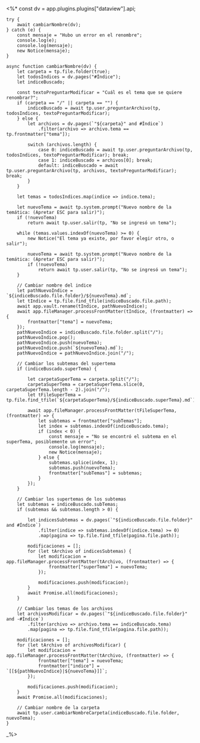 <%*
    const dv = app.plugins.plugins["dataview"].api;

    try {
        await cambiarNombre(dv);
    } catch (e) {
        const mensaje = "Hubo un error en el renombre";
        console.log(e);
        console.log(mensaje);
        new Notice(mensaje);
    }

    async function cambiarNombre(dv) {
        let carpeta = tp.file.folder(true);
        let todosIndices = dv.pages("#Índice");
        let indiceBuscado;
        
        const textoPreguntarModificar = "Cuál es el tema que se quiere renombrar?";
        if (carpeta == "/" || carpeta == "") {
            indiceBuscado = await tp.user.preguntarArchivo(tp, todosIndices, textoPreguntarModificar);
        } else {
            let archivos = dv.pages(`"${carpeta}" and #Índice`)
                .filter(archivo => archivo.tema == tp.frontmatter["tema"]);
            
            switch (archivos.length) {
                case 0: indiceBuscado = await tp.user.preguntarArchivo(tp, todosIndices, textoPreguntarModificar); break;
                case 1: indiceBuscado = archivos[0]; break;
                default: indiceBuscado = await tp.user.preguntarArchivo(tp, archivos, textoPreguntarModificar); break;
            }
        } 

        let temas = todosIndices.map(indice => indice.tema);

        let nuevoTema = await tp.system.prompt("Nuevo nombre de la temática: (Apretar ESC para salir)");
        if (!nuevoTema) 
            return await tp.user.salir(tp, "No se ingresó un tema");

        while (temas.values.indexOf(nuevoTema) >= 0) {
            new Notice("El tema ya existe, por favor elegir otro, o salir");
            
            nuevoTema = await tp.system.prompt("Nuevo nombre de la temática: (Apretar ESC para salir)");
            if (!nuevoTema) 
                return await tp.user.salir(tp, "No se ingresó un tema");
        }

        // Cambiar nombre del indice
        let pathNuevoIndice = `${indiceBuscado.file.folder}/${nuevoTema}.md`;
        let tIndice = tp.file.find_tfile(indiceBuscado.file.path);
        await app.vault.rename(tIndice, pathNuevoIndice);
        await app.fileManager.processFrontMatter(tIndice, (frontmatter) => {
            frontmatter["tema"] = nuevoTema;
        });
        pathNuevoIndice = indiceBuscado.file.folder.split("/");
        pathNuevoIndice.pop();
        pathNuevoIndice.push(nuevoTema);
        pathNuevoIndice.push(`${nuevoTema}.md`);
        pathNuevoIndice = pathNuevoIndice.join("/");

        // Cambiar los subtemas del supertema
        if (indiceBuscado.superTema) {
            
            let carpetaSuperTema = carpeta.split("/");
            carpetaSuperTema = carpetaSuperTema.slice(0, carpetaSuperTema.length - 2).join("/");
            let tFileSuperTema = tp.file.find_tfile(`${carpetaSuperTema}/${indiceBuscado.superTema}.md`);

            await app.fileManager.processFrontMatter(tFileSuperTema, (frontmatter) => {
                let subtemas = frontmatter["subTemas"];
                let index = subtemas.indexOf(indiceBuscado.tema);
                if (index < 0) {
                    const mensaje = "No se encontró el subtema en el superTema, posiblemente un error";
                    console.log(mensaje);
                    new Notice(mensaje);
                } else {
                    subtemas.splice(index, 1);
                    subtemas.push(nuevoTema);
                    frontmatter["subTemas"] = subtemas;
                }
            });        
        }

        // Cambiar los supertemas de los subtemas
        let subtemas = indiceBuscado.subTemas;
        if (subtemas && subtemas.length > 0) {
            
            let indicesSubtemas = dv.pages(`"${indiceBuscado.file.folder}" and #Índice`)
                .filter(indice => subtemas.indexOf(indice.tema) >= 0)
                .map(pagina => tp.file.find_tfile(pagina.file.path));

            modificaciones = [];
            for (let tArchivo of indicesSubtemas) {
                let modificacion = app.fileManager.processFrontMatter(tArchivo, (frontmatter) => {
                    frontmatter["superTema"] = nuevoTema;
                });
    
                modificaciones.push(modificacion);
            }
            await Promise.all(modificaciones);
        }

        // Cambiar los temas de los archivos
        let archivosModificar = dv.pages(`"${indiceBuscado.file.folder}" and -#Índice`)
            .filter(archivo => archivo.tema == indiceBuscado.tema)
            .map(pagina => tp.file.find_tfile(pagina.file.path));

        modificaciones = [];
        for (let tArchivo of archivosModificar) {
            let modificacion = app.fileManager.processFrontMatter(tArchivo, (frontmatter) => {
                frontmatter["tema"] = nuevoTema;
                frontmatter["indice"] = `[[${pathNuevoIndice}|${nuevoTema}]]`;
            });

            modificaciones.push(modificacion);
        }
        await Promise.all(modificaciones);

        // Cambiar nombre de la carpeta
        await tp.user.cambiarNombreCarpeta(indiceBuscado.file.folder, nuevoTema);        
    }
_%>